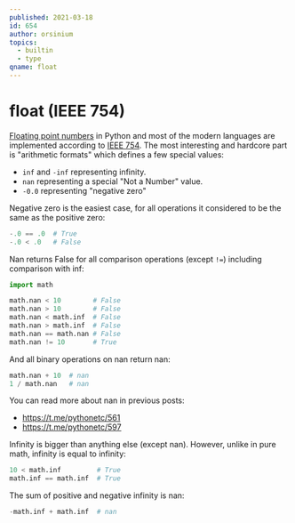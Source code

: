 ```yaml
---
published: 2021-03-18
id: 654
author: orsinium
topics:
  - builtin
  - type
qname: float
---
```


# float (IEEE 754)

[Floating point numbers](https://en.wikipedia.org/wiki/Floating-point_arithmetic) in Python and most of the modern languages are implemented according to [IEEE 754](https://en.wikipedia.org/wiki/IEEE_754). The most interesting and hardcore part is "arithmetic formats" which defines a few special values:

+ `inf` and `-inf` representing infinity.
+ `nan` representing a special "Not a Number" value.
+ `-0.0` representing "negative zero"

Negative zero is the easiest case, for all operations it considered to be the same as the positive zero:

```python
-.0 == .0  # True
-.0 < .0   # False
```

Nan returns False for all comparison operations (except `!=`) including comparison with inf:

```python
import math

math.nan < 10        # False
math.nan > 10        # False
math.nan < math.inf  # False
math.nan > math.inf  # False
math.nan == math.nan # False
math.nan != 10       # True
```

And all binary operations on nan return nan:

```python
math.nan + 10  # nan
1 / math.nan   # nan
```

You can read more about nan in previous posts:

+ <https://t.me/pythonetc/561>
+ <https://t.me/pythonetc/597>

Infinity is bigger than anything else (except nan). However, unlike in pure math, infinity is equal to infinity:

```python
10 < math.inf         # True
math.inf == math.inf  # True
```

The sum of positive and negative infinity is nan:

```python
-math.inf + math.inf  # nan
```
